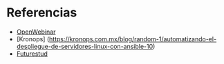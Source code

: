 # Referencias
- [OpenWebinar](https://openwebinars.net/academia/aprende/aprovisionamiento-ansible/?enroll=1#)
- [Kronops] (https://kronops.com.mx/blog/random-1/automatizando-el-despliegue-de-servidores-linux-con-ansible-10)
- [Futurestud](https://futurestud.io/tutorials/how-to-fix-ubuntu-debian-apt-get-404-not-found-repository-errors)
